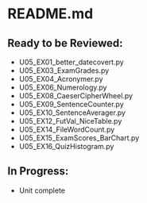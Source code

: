 # README.md
## Ready to be Reviewed:
* U05_EX01_better_datecovert.py
* U05_EX03_ExamGrades.py
* U05_EX04_Acronymer.py
* U05_EX06_Numerology.py
* U05_EX08_CaeserCipherWheel.py
* U05_EX09_SentenceCounter.py
* U05_EX10_SentenceAverager.py
* U05_EX12_FutVal_NiceTable.py
* U05_EX14_FileWordCount.py
* U05_EX15_ExamScores_BarChart.py
* U05_EX16_QuizHistogram.py
## In Progress:
* Unit complete